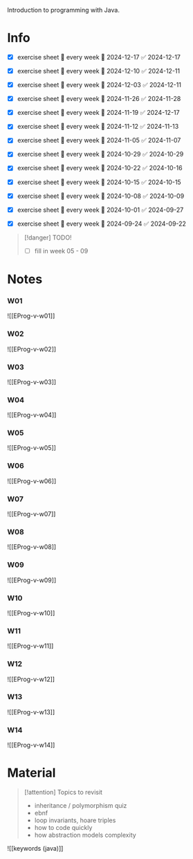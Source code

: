 
Introduction to programming with Java.

# Info


- [x] exercise sheet 🔁 every week 📅 2024-12-17 ✅ 2024-12-17
- [x] exercise sheet 🔁 every week 📅 2024-12-10 ✅ 2024-12-11
- [x] exercise sheet 🔁 every week 📅 2024-12-03 ✅ 2024-12-11
- [x] exercise sheet 🔁 every week 📅 2024-11-26 ✅ 2024-11-28
- [x] exercise sheet 🔁 every week 📅 2024-11-19 ✅ 2024-12-17
- [x] exercise sheet 🔁 every week 📅 2024-11-12 ✅ 2024-11-13
- [x] exercise sheet 🔁 every week 📅 2024-11-05 ✅ 2024-11-07
- [x] exercise sheet 🔁 every week 📅 2024-10-29 ✅ 2024-10-29
- [x] exercise sheet 🔁 every week 📅 2024-10-22 ✅ 2024-10-16
- [x] exercise sheet 🔁 every week 📅 2024-10-15 ✅ 2024-10-15
- [x] exercise sheet 🔁 every week 📅 2024-10-08 ✅ 2024-10-09
- [x] exercise sheet 🔁 every week 📅 2024-10-01 ✅ 2024-09-27
- [x] exercise sheet 🔁 every week 📅 2024-09-24 ✅ 2024-09-22


> [!danger] TODO!
> - [ ] fill in week 05 - 09


# Notes

### W01
![[EProg-v-w01]]

### W02
![[EProg-v-w02]]

### W03
![[EProg-v-w03]]

### W04
![[EProg-v-w04]]

### W05
![[EProg-v-w05]]

### W06
![[EProg-v-w06]]

### W07
![[EProg-v-w07]]

### W08
![[EProg-v-w08]]

### W09
![[EProg-v-w09]]

### W10
![[EProg-v-w10]]

### W11
![[EProg-v-w11]]

### W12
![[EProg-v-w12]]

### W13
![[EProg-v-w13]]

### W14
![[EProg-v-w14]]



# Material

> [!attention] Topics to revisit
> - inheritance / polymorphism quiz
> - ebnf
> - loop invariants, hoare triples
> - how to code quickly
> - how abstraction models complexity

![[keywords (java)]]
